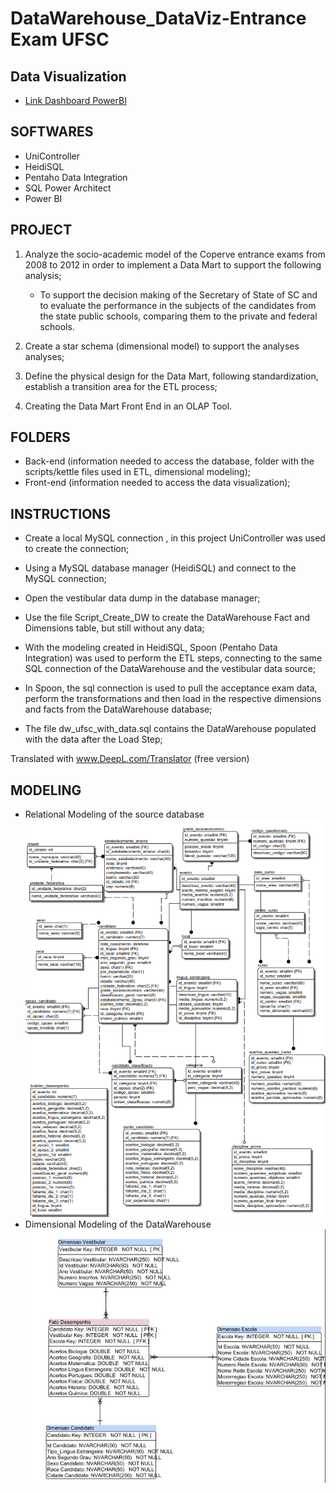 # DataWarehouse_DataViz-Entrance Exam UFSC

## Data Visualization
- [Link Dashboard PowerBI](https://app.powerbi.com/view?r=eyJrIjoiMWE5MzI0MmQtYWVjNC00N2JhLTlmMDEtMWZjZjllNDU0Yzc3IiwidCI6ImZhNzk1MzFjLThjZTUtNGJkMy05N2VlLTI0NWU2ZWUyNjZiOCJ9&pageName=ReportSection)

## SOFTWARES
- UniController
- HeidiSQL
- Pentaho Data Integration
- SQL Power Architect
- Power BI


## PROJECT
1. Analyze the socio-academic model of the Coperve entrance exams from 2008 to 2012 in order to implement a Data Mart to support the following analysis;

	- To support the decision making of the Secretary of State of SC and to evaluate the performance in the subjects of the candidates from the state public schools, comparing them to the private and federal schools.

2. Create a star schema (dimensional model) to support the analyses analyses;

3. Define the physical design for the Data Mart, following standardization, establish a transition area for the ETL process;

4. Creating the Data Mart Front End in an OLAP Tool.


## FOLDERS
- Back-end (information needed to access the database, folder with the
scripts/kettle files used in ETL, dimensional modeling);
- Front-end (information needed to access the data visualization);

## INSTRUCTIONS

- Create a local MySQL connection , in this project UniController was used to create the connection;

- Using a MySQL database manager (HeidiSQL) and connect to the MySQL connection;

- Open the vestibular data dump in the database manager;

- Use the file Script_Create_DW to create the DataWarehouse Fact and Dimensions table, but still without any data;

- With the modeling created in HeidiSQL, Spoon (Pentaho Data Integration) was used to perform the ETL steps, connecting to the same SQL connection of the DataWarehouse and the vestibular data source;

- In Spoon, the sql connection is used to pull the acceptance exam data, perform the transformations and then load in the respective dimensions and facts from the DataWarehouse database;

- The file dw_ufsc_with_data.sql contains the DataWarehouse populated with the data after the Load Step;

Translated with www.DeepL.com/Translator (free version)


## MODELING
- Relational Modeling of the source database
![Relational Model](https://github.com/nicolasantero/DW-VestibularUFSC_DataWarehouse_DataViz/blob/main/Modelos/modelagem_relacional.png?raw=true)
- Dimensional Modeling of the DataWarehouse
![Modelo Dimensional](https://raw.githubusercontent.com/nicolasantero/DW-VestibularUFSC_DataWarehouse_DataViz/main/Modelos/modelagem_DW.JPG?raw=true)

